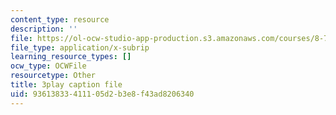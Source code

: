 ```yaml
---
content_type: resource
description: ''
file: https://ol-ocw-studio-app-production.s3.amazonaws.com/courses/8-701-introduction-to-nuclear-and-particle-physics-fall-2020/93613833411105d2b3e8f43ad8206340_HynldX56FHI.srt
file_type: application/x-subrip
learning_resource_types: []
ocw_type: OCWFile
resourcetype: Other
title: 3play caption file
uid: 93613833-4111-05d2-b3e8-f43ad8206340
---
```

